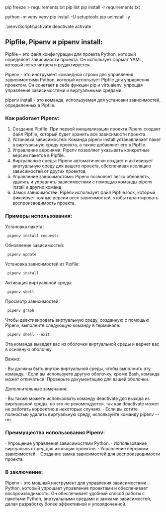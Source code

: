 
pip freeze > requirements.txt
pip list
pip install -r requirements.txt

python -m venv venv
pip install -U setuptools
pip uninstall <module> -y

.\venv\Scripts\activate
deactivate
activate


## Pipfile, Pipenv и pipenv install:

Pipfile - это файл конфигурации для проекта Python, который определяет зависимости проекта. Он использует формат YAML, который легко читаем и редактируется.

Pipenv - это инструмент командной строки для управления зависимостями Python, который использует Pipfile для управления проектом. Он сочетает в себе функции  pip и virtualenv, упрощая управление зависимостями и виртуальными средами.

pipenv install - это команда, используемая для установки зависимостей, определенных в Pipfile.

### Как работает Pipenv:

1. Создание Pipfile:  При первой инициализации проекта Pipenv создает файл Pipfile, который будет хранить все зависимости проекта.
2. Установка зависимостей:  Команда pipenv install <package> устанавливает пакет в виртуальную среду проекта, а также добавляет его в Pipfile.
3. Управление версиями:  Pipenv позволяет указывать конкретные версии пакетов в Pipfile.
4. Виртуальные среды:  Pipenv автоматически создает и активирует виртуальную среду для вашего проекта, обеспечивая изоляцию зависимостей от других проектов.
5. Управление зависимостями:  Pipenv позволяет легко обновлять, удалять и управлять зависимостями с помощью команды pipenv install и других команд.
6. Замок зависимостей:  Pipenv использует файл Pipfile.lock, который фиксирует точные версии всех зависимостей, чтобы гарантировать воспроизводимость проекта.

### Примеры использования:

Установка пакета:
```py
 pipenv install requests
```

Обновление зависимостей:
```py
 pipenv update
 ```

Установка зависимостей из Pipfile:
```py
 pipenv install
 ```

Активация виртуальной среды:
```py
 pipenv shell
 ```

Просмотр зависимостей:
```py
 pipenv graph
 ```

Чтобы деактивировать виртуальную среду, созданную с помощью Pipenv, выполните следующую команду в терминале:
```py
 pipenv shell --exit
  ```

Эта команда выведет вас из оболочки виртуальной среды и вернет вас в основную оболочку.

Важно:

· Вы должны быть внутри виртуальной среды, чтобы выполнить эту команду.
· Если вы используете другую оболочку, кроме Bash, команда может отличаться. Проверьте документацию для вашей оболочки.

Дополнительные замечания:

· Вы также можете использовать команду deactivate для выхода из виртуальной среды, но это не рекомендуется, так как deactivate может не работать корректно в некоторых случаях.
· Если вы хотите полностью удалить виртуальную среду, используйте команду pipenv --rm.

### Преимущества использования Pipenv:

· Упрощение управления зависимостями Python.
· Использование виртуальных сред для изоляции проектов.
· Управление версиями зависимостей.
· Создание замка зависимостей для воспроизводимости проекта.

### В заключение:

Pipenv - это мощный инструмент для управления зависимостями Python, который упрощает управление проектами и обеспечивает воспроизводимость. Он обеспечивает удобный способ работы с пакетами Python, виртуальными средами и замками зависимостей, делая разработку более эффективной и упорядоченной.